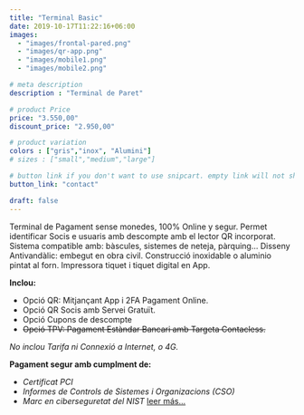 ```yaml
---
title: "Terminal Basic"
date: 2019-10-17T11:22:16+06:00
images: 
  - "images/frontal-pared.png"
  - "images/qr-app.png"
  - "images/mobile1.png"
  - "images/mobile2.png"

# meta description
description : "Terminal de Paret"

# product Price
price: "3.550,00"
discount_price: "2.950,00"

# product variation
colors : ["gris","inox", "Alumini"]
# sizes : ["small","medium","large"]

# button link if you don't want to use snipcart. empty link will not show button
button_link: "contact"

draft: false
---
```


Terminal de Pagament sense monedes, 100% Online y segur.
Permet identificar Socis e usuaris amb descompte amb el lector QR incorporat.
Sistema compatible amb: bàscules, sistemes de neteja, pàrquing...
Disseny Antivandàlic: embegut en obra civil. Construcció inoxidable o aluminio pintat al forn.
Impressora tiquet i tiquet digital en App.

**Inclou:**
- Opció QR: Mitjançant App i 2FA Pagament Online.
- Opció QR Socis amb Servei Gratuït.
- Opció Cupons de descompte
- ~~Opció TPV: Pagament Estàndar Bancari amb Targeta Contacless.~~

*No inclou Tarifa ni Connexió a Internet, o 4G.*

**Pagament segur amb cumplment de:**
- *Certificat PCI*
- *Informes de Controls de Sistemes i Organizacions (CSO)*
- *Marc en ciberseguretat del NIST*
[leer más...](/terms-conditions/)

